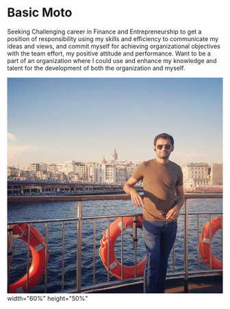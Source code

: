 # Basic Moto
Seeking Challenging career in Finance and Entrepreneurship to get a position of responsibility using my skills and efficiency to communicate my ideas and views, and commit myself for achieving organizational objectives with the team effort, my positive attitude and performance. Want to be a part of an organization where I could use and enhance my knowledge and talent for the development of both the organization and myself.

![Ansar.jpg](Ansar.jpg) width="60%" height="50%"